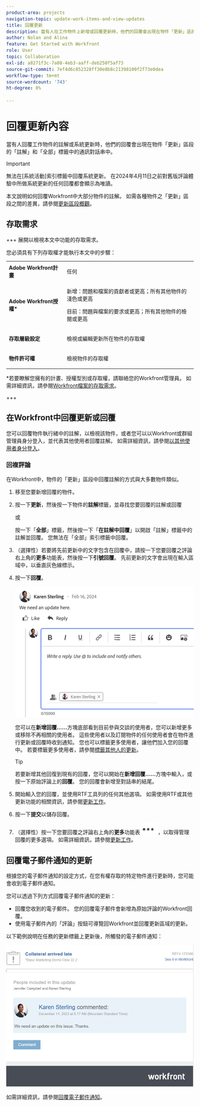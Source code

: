```yaml
---
product-area: projects
navigation-topic: update-work-items-and-view-updates
title: 回覆更新
description: 當有人在工作物件上新增或回覆更新時，他們的回覆會出現在物件「更新」區段的通訊系線中。 如果您擁有物件的「檢視」存取權，則可以將回覆新增至更新或「讚」。
author: Nolan and Alina
feature: Get Started with Workfront
role: User
topic: Collaboration
exl-id: a8271f3c-7a08-4eb3-aaff-deb250f5af73
source-git-commit: 7ef4d6c852328ff30e8b8c21398100f2f73e0dea
workflow-type: tm+mt
source-wordcount: '743'
ht-degree: 0%

---
```


# 回覆更新內容

<!-- Audited: April 2024-->

<!--
>[!IMPORTANT]
>
>We are currently redesigning the commenting experience in Adobe Workfront.
>
>Depending on what objects you access the commenting experience for, you might see the following functionality for the Updates section:
>* The new experience
>* The legacy experience
>* The new and the legacy experience
>
>For more information about the new commenting experience and its availability, see [New commenting experience](../../product-announcements/betas/new-commenting-experience-beta/unified-commenting-experience.md). 
>
><Span class="preview"> The legacy commenting experience has been removed from projects, tasks, issues, and documents in the Preview environment. </span>
>
>The new commenting experience is available only for the Updates section of Workfront objects, and it is not available when you access updates from the following areas:
>
> * Home
> * Summary panel in lists
> * Summary panel in timesheets 
> * Summary panel in the Workload Balancer
>
><span class="preview">The new commenting experience is available in the Summary panel in lists, timesheets, and the Workload Balancer in the Preview environment and in the Production environment for customers who have opted for the fast release process. </span> 
-->

當有人回覆工作物件的註解或系統更新時，他們的回覆會出現在物件「更新」區段的「註解」和「全部」標籤中的通訊對話串中。

>[!IMPORTANT]
>
>無法在[系統活動]索引標籤中回覆系統更新。 在2024年4月11日之前對舊版評論體驗中所做系統更新的任何回覆都會顯示為唯讀。

本文說明如何回覆Workfront中大部分物件的註解。 如需各種物件之「更新」區段之間的差異，請參閱[更新區段概觀](/help/quicksilver/workfront-basics/updating-work-items-and-viewing-updates/updates-tab-overview.md)。

## 存取需求

+++ 展開以檢視本文中功能的存取需求。

您必須具有下列存取權才能執行本文中的步驟：

<table style="table-layout:auto"> 
 <col> 
 <col> 
 <tbody> 
  <tr> 
   <td role="rowheader"><strong>Adobe Workfront計畫</strong></td> 
   <td> <p>任何</p> </td> 
  </tr> 
  <tr> 
   <td role="rowheader"><strong>Adobe Workfront授權*</strong></td> 
   <td> <p>新增：問題和檔案的貢獻者或更高；所有其他物件的淺色或更高</p> 
   <p>目前：問題與檔案的要求或更高；所有其他物件的檢閱或更高</p> </td> 
  </tr> 
  <tr> 
   <td role="rowheader"><strong>存取層級設定</strong></td> 
   <td> <p>檢視或編輯更新所在物件的存取權</p> </td> 
  </tr> 
  <tr> 
   <td role="rowheader"><strong>物件許可權</strong></td> 
   <td> <p>檢視物件的存取權</p> </td> 
  </tr> 
 </tbody> 
</table>

*若要瞭解您擁有的計畫、授權型別或存取權，請聯絡您的Workfront管理員。 如需詳細資訊，請參閱[Workfront檔案的存取需求](/help/quicksilver/administration-and-setup/add-users/access-levels-and-object-permissions/access-level-requirements-in-documentation.md)。

+++

## 在Workfront中回覆更新或回覆

您可以回覆物件執行緒中的註解，以檢視該物件，或者您可以以Workfront或群組管理員身分登入，並代表其他使用者回覆註解。 如需詳細資訊，請參閱[以其他使用者身分登入](../../administration-and-setup/add-users/create-and-manage-users/log-in-as-another-user.md)。

### 回複評論

在Workfront中，物件的「更新」區段中回覆註解的方式與大多數物件類似。

1. 移至您要新增回覆的物件。
1. 按一下&#x200B;**更新**，然後按一下物件的&#x200B;**註解**&#x200B;標籤，並尋找您要回覆的註解或回覆

   或

   按一下「**全部**」標籤，然後按一下「**在註解中回覆**」以開啟「註解」標籤中的註解並回覆。 您無法在「全部」索引標籤中回覆。

1. （選擇性）若要將先前更新中的文字包含在回覆中，請按一下您要回覆之評論右上角的&#x200B;**更多**&#x200B;功能表，然後按一下&#x200B;**引號回覆**。 先前更新的文字會出現在輸入區域中，以垂直灰色線標示。
1. 按一下&#x200B;**回覆**。

   ![回覆更新空白方塊](assets/reply-to-update-empty-box.png)

   您可以在&#x200B;**新增回覆……**&#x200B;方塊底部看到目前參與交談的使用者，您可以新增更多或移除不再相關的使用者。 這些使用者以及訂閱物件的任何使用者會在物件進行更新或回覆時收到通知。 您也可以標籤更多使用者，讓他們加入您的回覆中。  若要標籤更多使用者，請參閱[標籤其他人的更新](../../workfront-basics/updating-work-items-and-viewing-updates/tag-others-on-updates.md)。

   >[!TIP]
   >
   >   若要新增其他回復到現有的回覆，您可以開始在&#x200B;**新增回覆……**&#x200B;方塊中輸入，或按一下原始評論上的&#x200B;**回覆**。 您的回覆會新增至對話串的結尾。

1. 開始輸入您的回覆，並使用RTF工具列的任何其他選項。 如需使用RTF或其他更新功能的相關資訊，請參閱[更新工作](../updating-work-items-and-viewing-updates/update-work.md)。

1. 按一下&#x200B;**提交**&#x200B;以儲存回覆。

1. （選擇性）按一下您要回覆之評論右上角的&#x200B;**更多**&#x200B;功能表![更多功能表](assets/more-menu.png)，以取得管理回覆的更多選項。 如需詳細資訊，請參閱[更新工作](../updating-work-items-and-viewing-updates/update-work.md)。

<!--
### Reply to an update or reply in the legacy Updates section

1. Go to the object to which you want to add a reply.
1. On the **Updates** tab for the object, find the update or reply to which you want to reply.

1. (Optional) To view an image in the existing update do one of the following:

   * Click the **Preview** icon ![](assets/previewimageicon-31x31.png) on the image thumbnail to open the full-size image in a new browser tab.
   * Click the **Download** icon ![](assets/downloadimageicon.png) on the image thumbnail to download the image.

1. Click **Reply** on the update, then type a reply in the box that appears.

   You can see the users who are actively engaged in the conversation or tagged in each reply at the top of that update thread. These users, along with any users subscribed to the object, receive a notification whenever an update or reply is made on the object. You can also tag more users to include them in your reply.  To tag more users, see [Tag others on updates](../../workfront-basics/updating-work-items-and-viewing-updates/tag-others-on-updates.md).

   ![](assets/tagging-transparency-350x192.png)
   
1. (Optional) To include text from a previous update in your reply, click the **More** menu next to the update or reply you want to quote, then click **Quote Reply**. Text from the previous update appears in the input area, marked with a vertical gray line.
1. (Optional) Use formatting, emojis, include links, or images as explained in the section "Use Rich Text in a Workfront update" in the article [Update work](../../workfront-basics/updating-work-items-and-viewing-updates/update-work.md).
1. Click **Reply** to save the reply.

-->

## 回覆電子郵件通知的更新

根據您的電子郵件通知的設定方式，在您有權存取的特定物件進行更新時，您可能會收到電子郵件通知。

您可以透過下列方式回覆電子郵件通知的更新：

* 回覆您收到的電子郵件。 您的回覆電子郵件會新增為原始評論的Workfront回覆。
* 使用電子郵件內的「評論」按鈕可導覽回Workfront並回覆更新區域的更新。

以下範例說明在任務的更新標籤上更新後，所觸發的電子郵件通知：

![email.png](assets/email-350x202.png)

如需詳細資訊，請參閱[回覆電子郵件通知](../updating-work-items-and-viewing-updates/reply-to-email-notifications.md)。






